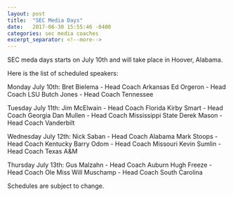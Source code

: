 ```yaml
---
layout: post
title:  "SEC Media Days"
date:   2017-06-30 15:55:46 -0400
categories: sec media coaches
excerpt_separator: <!--more-->
---
```

SEC meda days starts on July 10th and will take place in Hoover, Alabama.

Here is the list of scheduled speakers:

Monday July 10th:
Bret Bielema - Head Coach Arkansas
Ed Orgeron - Head Coach LSU
Butch Jones - Head Coach Tennessee

Tuesday July 11th:
Jim McElwain - Head Coach Florida
Kirby Smart - Head Coach Georgia
Dan Mullen - Head Coach Mississippi State
Derek Mason - Head Coach Vanderbilt

Wednesday July 12th:
Nick Saban - Head Coach Alabama
Mark Stoops - Head Coach Kentucky
Barry Odom - Head Coach Missouri
Kevin Sumlin - Head Coach Texas A&M

Thursday July 13th:
Gus Malzahn - Head Coach Auburn
Hugh Freeze - Head Coach Ole Miss
Will Muschamp - Head Coach South Carolina

Schedules are subject to change.